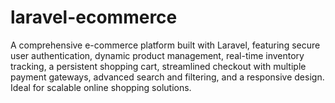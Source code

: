 # laravel-ecommerce
A comprehensive e-commerce platform built with Laravel, featuring secure user authentication, dynamic product management, real-time inventory tracking, a persistent shopping cart, streamlined checkout with multiple payment gateways, advanced search and filtering, and a responsive design. Ideal for scalable online shopping solutions. 
